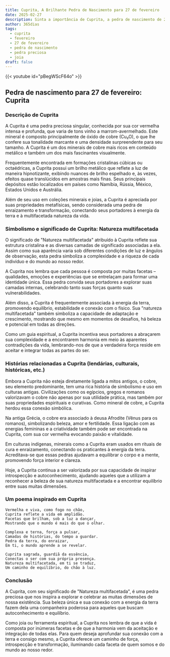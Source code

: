 ```yaml
---
title: Cuprita, A Brilhante Pedra de Nascimento para 27 de fevereiro
date: 2025-02-27
description: Sinta a importância de Cuprita, a pedra de nascimento de 27 de fevereiro que simboliza Natureza multifacetada. Deixe que sua beleza e significado iluminem seu dia.
author: 365dias
tags:
  - cuprita
  - fevereiro
  - 27 de fevereiro
  - pedra de nascimento
  - pedra preciosa
  - joia
draft: false
---
```


{{< youtube id="pBegWScF64o" >}}

## Pedra de nascimento para 27 de fevereiro: Cuprita

### Descrição de Cuprita

A Cuprita é uma pedra preciosa singular, conhecida por sua cor vermelha intensa e profunda, que varia de tons vinho a marrom-avermelhado. Este mineral é composto principalmente de óxido de cobre (Cu₂O), o que lhe confere sua tonalidade marcante e uma densidade surpreendente para seu tamanho. A Cuprita é um dos minerais de cobre mais ricos em conteúdo metálico e também um dos mais fascinantes visualmente.

Frequentemente encontrada em formações cristalinas cúbicas ou octaédricas, a Cuprita possui um brilho metálico que reflete a luz de maneira hipnotizante, exibindo nuances de brilho espelhado e, às vezes, efeitos quase translúcidos em amostras mais finas. Seus principais depósitos estão localizados em países como Namíbia, Rússia, México, Estados Unidos e Austrália.

Além de seu uso em coleções minerais e joias, a Cuprita é apreciada por suas propriedades metafísicas, sendo considerada uma pedra de enraizamento e transformação, conectando seus portadores à energia da terra e à multifacetada natureza da vida.

### Simbolismo e significado de Cuprita: Natureza multifacetada

O significado de "Natureza multifacetada" atribuído à Cuprita reflete sua estrutura cristalina e as diversas camadas de significado associadas a ela. Assim como sua aparência varia sob diferentes condições de luz e ângulos de observação, esta pedra simboliza a complexidade e a riqueza de cada indivíduo e do mundo ao nosso redor.

A Cuprita nos lembra que cada pessoa é composta por muitas facetas – qualidades, emoções e experiências que se entrelaçam para formar uma identidade única. Essa pedra convida seus portadores a explorar suas camadas internas, celebrando tanto suas forças quanto suas vulnerabilidades.

Além disso, a Cuprita é frequentemente associada à energia da terra, promovendo equilíbrio, estabilidade e conexão com o físico. Sua "natureza multifacetada" também simboliza a capacidade de adaptação e crescimento, mostrando que mesmo em momentos de desafios, há beleza e potencial em todas as direções.

Como um guia espiritual, a Cuprita incentiva seus portadores a abraçarem sua complexidade e a encontrarem harmonia em meio às aparentes contradições da vida, lembrando-nos de que a verdadeira força reside em aceitar e integrar todas as partes do ser.

### Histórias relacionadas a Cuprita (lendárias, culturais, históricas, etc.)

Embora a Cuprita não esteja diretamente ligada a mitos antigos, o cobre, seu elemento predominante, tem uma rica história de simbolismo e uso em culturas antigas. Civilizações como os egípcios, gregos e romanos valorizavam o cobre não apenas por sua utilidade prática, mas também por suas propriedades espirituais e curativas. Como mineral de cobre, a Cuprita herdou essa conexão simbólica.

Na antiga Grécia, o cobre era associado à deusa Afrodite (Vênus para os romanos), simbolizando beleza, amor e fertilidade. Essa ligação com as energias femininas e a criatividade também pode ser encontrada na Cuprita, com sua cor vermelha evocando paixão e vitalidade.

Em culturas indígenas, minerais como a Cuprita eram usados em rituais de cura e enraizamento, conectando os praticantes à energia da terra. Acreditava-se que essas pedras ajudavam a equilibrar o corpo e a mente, promovendo força interior e clareza.

Hoje, a Cuprita continua a ser valorizada por sua capacidade de inspirar introspecção e autoconhecimento, ajudando aqueles que a utilizam a reconhecer a beleza de sua natureza multifacetada e a encontrar equilíbrio entre suas muitas dimensões.

### Um poema inspirado em Cuprita

```
Vermelha e viva, como fogo no chão,  
Cuprita reflete a vida em amplidão.  
Facetas que brilham, sob a luz a dançar,  
Mostrando que o mundo é mais do que o olhar.  

Complexa e terna, força a pulsar,  
Camadas de histórias, do tempo a guardar.  
Pedra da terra, do enraizar,  
Em ti, o mundo aprende a se revelar.  

Cuprita sagrada, guardiã da essência,  
Conectas o ser com sua própria presença.  
Natureza multifacetada, em ti se traduz,  
Um caminho de equilíbrio, do chão à luz.  
```

### Conclusão

A Cuprita, com seu significado de "Natureza multifacetada", é uma pedra preciosa que nos inspira a explorar e celebrar as muitas dimensões de nossa existência. Sua beleza única e sua conexão com a energia da terra fazem dela uma companheira poderosa para aqueles que buscam autoconhecimento e equilíbrio.

Como joia ou ferramenta espiritual, a Cuprita nos lembra de que a vida é composta por inúmeras facetas e de que a harmonia vem da aceitação e integração de todas elas. Para quem deseja aprofundar sua conexão com a terra e consigo mesmo, a Cuprita oferece um caminho de força, introspecção e transformação, iluminando cada faceta de quem somos e do mundo ao nosso redor.